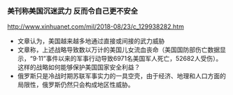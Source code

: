 ### 美刊称美国沉迷武力 反而令自己更不安全
http://www.xinhuanet.com/mil/2018-08/23/c_129938282.htm
- 文章认为，美国越来越多地通过直接或间接的武力威胁
- 文章称，上述战略导致数以万计的美国儿女流血丧命（美国国防部伤亡数据显示，“9·11”事件以来的军事行动导致6971名美国军人死亡，52682人受伤）。这样的战略如何能够保护美国国家安全利益？
- 俄罗斯只是冷战时期苏联军事实力的一具空壳，由于经济、地理和人口方面的局限性，俄罗斯仍然只会构成地区性威胁。